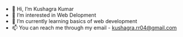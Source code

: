 - 👋 Hi, I’m Kushagra Kumar
- 👀 I’m interested in Web Delopment
- 🌱 I’m currently learning basics of web development
- 📫 You can reach me through my email - kushagra.rr04@gmail.com

<!---
Kushagra-KK/Kushagra-KK is a ✨ special ✨ repository because its `README.md` (this file) appears on your GitHub profile.
You can click the Preview link to take a look at your changes.
--->
